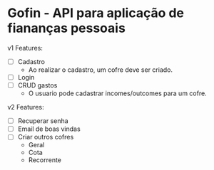 # Gofin - API para aplicação de fiananças pessoais

v1 Features:
- [ ] Cadastro
    - Ao realizar o cadastro, um cofre deve ser criado.
- [ ] Login
- [ ] CRUD gastos
    - O usuario pode cadastrar incomes/outcomes para um cofre.

v2 Features:
- [ ] Recuperar senha
- [ ] Email de boas vindas
- [ ] Criar outros cofres
    - Geral
    - Cota
    - Recorrente